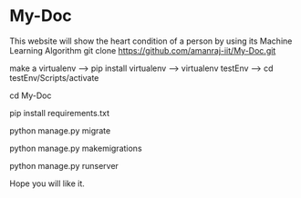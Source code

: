 # My-Doc
This website will show the heart condition of a person by using its Machine Learning Algorithm
git clone https://github.com/amanraj-iit/My-Doc.git

make a virtualenv --> pip install virtualenv --> virtualenv testEnv --> cd testEnv/Scripts/activate

cd My-Doc

pip install requirements.txt

python manage.py migrate

python manage.py makemigrations

python manage.py runserver

Hope you will like it.
